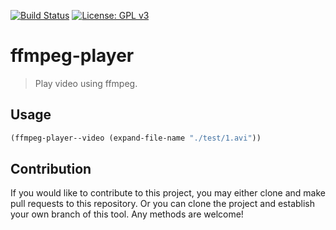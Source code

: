 [![Build Status](https://travis-ci.com/jcs090218/ffmpeg-player.svg?branch=master)](https://travis-ci.com/jcs090218/ffmpeg-player)
[![License: GPL v3](https://img.shields.io/badge/License-GPL%20v3-blue.svg)](https://www.gnu.org/licenses/gpl-3.0)


# ffmpeg-player
> Play video using ffmpeg.


## Usage

```el
(ffmpeg-player--video (expand-file-name "./test/1.avi"))
```


## Contribution

If you would like to contribute to this project, you may either
clone and make pull requests to this repository. Or you can
clone the project and establish your own branch of this tool.
Any methods are welcome!

